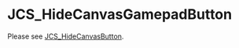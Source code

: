 # JCS_HideCanvasGamepadButton

Please see [JCS_HideCanvasButton](https://jcs090218.github.io/JCSUnity/ScriptReference/index.html?page=UI_sl_Button_sl_Canvas_sl_JCS_HideCanvasButton).
